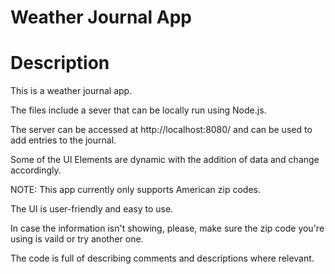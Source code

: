 # Weather Journal App

# Description

This is a weather journal app.

The files include a sever that can be locally run using Node.js.

The server can be accessed at http://localhost:8080/ and can be used to add entries to the journal.

Some of the UI Elements are dynamic with the addition of data and change accordingly.

NOTE: This app currently only supports American zip codes.

The UI is user-friendly and easy to use.

In case the information isn't showing, please, make sure the zip code you're using is vaild or try another one.

The code is full of describing comments and descriptions where relevant.